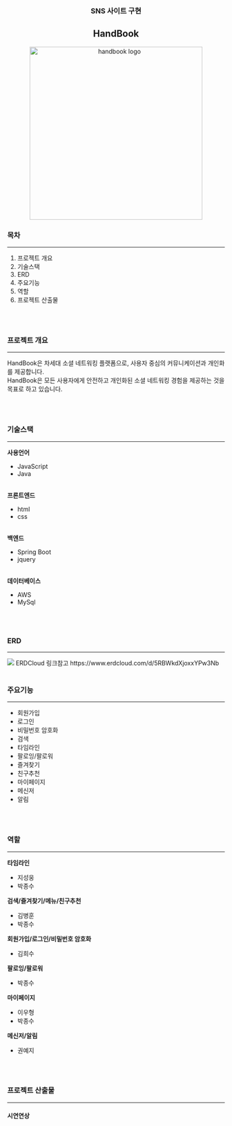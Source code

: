 <div align='center'>
<h3>SNS 사이트 구현</h3>
<h2>HandBook</h2>
<img src='https://github.com/ssangyongHandbook/handbook/assets/124232240/f086e79a-7b6b-4cdb-9502-65050c27db90' alt='handbook logo' width='400'>
</div>
<div>
  <h3>목차</h3>
  <hr>
  <ol>
    <li>프로젝트 개요</li>
    <li>기술스택</li>
    <li>ERD</li>
    <li>주요기능</li>
    <li>역할</li>
    <li>프로젝트 산출물</li>
  </ol>
  <br><br>
  <h3>프로젝트 개요</h3>
  <hr>
  <p>
    HandBook은 차세대 소셜 네트워킹 플랫폼으로, 사용자 중심의 커뮤니케이션과 개인화를 제공합니다.<br>
    HandBook은 모든 사용자에게 안전하고 개인화된 소셜 네트워킹 경험을 제공하는 것을 목표로 하고 있습니다.
  </p>
  <br><br>
  <h3>기술스택</h3>
  <hr>
  <b>사용언어</b>
  <br>
  <ul>
    <li>JavaScript</li>
    <li>Java</li>
  </ul>
  <br>
  <b>프론트엔드</b>
  <br>
  <ul>
    <li>html</li>
    <li>css</li>
  </ul>
  <br>
  <b>백엔드</b>
  <br>
  <ul>
    <li>Spring Boot</li>
    <li>jquery</li>
  </ul>
  <br>
  <b>데이터베이스</b>
  <br>
  <ul>
    <li>AWS</li>
    <li>MySql</li>
  </ul>
  <br><br>
  <h3>ERD</h3>
  <hr>
  <img src='https://github.com/ssangyongHandbook/handbook/assets/124232240/6f952ee4-58fb-4bd8-afbe-300a0dc70964'>
  ERDCloud 링크참고 https://www.erdcloud.com/d/5RBWkdXjoxxYPw3Nb
  <br><br>
  <h3>주요기능</h3>
  <hr>
  <ul>
    <li>회원가입</li>
    <li>로그인</li>
    <li>비밀번호 암호화</li>
    <li>검색</li>
    <li>타임라인</li>
    <li>팔로잉/팔로워</li>
    <li>즐겨찾기</li>
    <li>친구추천</li>
    <li>마이페이지</li>
    <li>메신저</li>
    <li>알림</li>
  </ul>
  <br><br>
  <h3>역할</h3>
  <hr>
  <b>타임라인</b>
  <ul>
    <li>지성웅</li>
    <li>박종수</li>
  </ul>
  <b>검색/즐겨찾기/메뉴/친구추천</b> 
  <ul>
    <li>김병훈</li>
    <li>박종수</li>
  </ul>
  <b>회원가입/로그인/비밀번호 암호화</b> 
  <ul>
    <li>김희수</li>
  </ul>
  <b>팔로잉/팔로워</b> 
  <ul>
    <li>박종수</li>
  </ul>
  <b>마이페이지</b> 
  <ul>
    <li>이우형</li> 
    <li>박종수</li>
  </ul>
  <b>메신저/알림</b> 
  <ul>
    <li>권예지</li>
  </ul>
  <br><br>
  <h3>프로젝트 산출물</h3>
  <hr>
  <h4>시연연상</h4>
  <a href='https://youtu.be/sdiJD54SL24' target='_new'></a>
</div>
